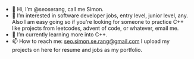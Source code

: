 - 👋 Hi, I’m @seoserang, call me Simon.
- 👀 I’m interested in software developer jobs, entry level, junior level, any. Also I am easy going so if you're looking for someone to practice C++ like projects
from leetcodes, advent of code, or whatever, email me.
- 🌱 I’m currently learning more into C++.
- 📫 How to reach me: seo.simon.se.rang@gmail.com
I upload my projects on here for resume and jobs as my portfolio.


<!---
seoserang/seoserang is a ✨ special ✨ repository because its `README.md` (this file) appears on your GitHub profile.
You can click the Preview link to take a look at your changes.
--->
